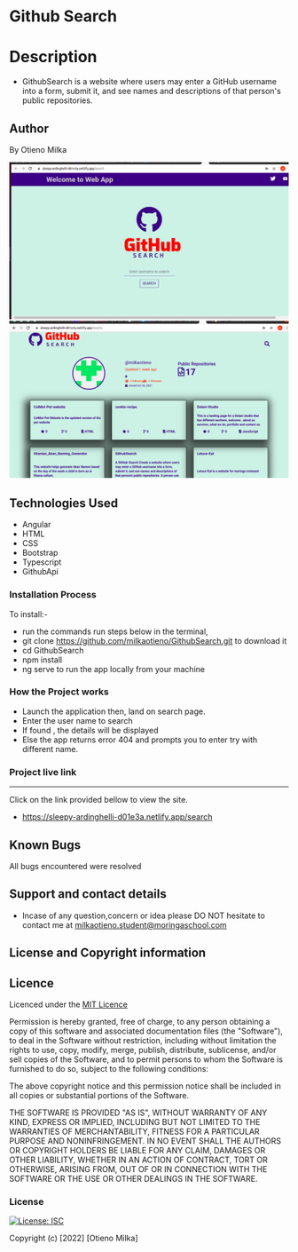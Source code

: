 # Github Search

# Description
* GithubSearch is a website where users may enter a GitHub username into a form, submit it, and see names and descriptions of that person's public repositories.

## Author
By Otieno Milka

![Project Image](/src/assets/home.png)
![Project Image](/src/assets/home2.png)


## Technologies Used
* Angular
* HTML
* CSS
* Bootstrap
* Typescript
* GithubApi

### Installation Process
To install:-
* run the commands run steps below in the terminal, 
* git clone https://github.com/milkaotieno/GithubSearch.git to download it
* cd GithubSearch
* npm install
* ng serve to run the app locally from your machine

### How the Project works
* Launch the application then,  land on search page.
* Enter the user name to search
* If found , the details will be displayed
* Else the app returns error 404 and prompts you to enter try with different name.



### Project live link
****
Click on the link provided bellow to view the site.
* https://sleepy-ardinghelli-d01e3a.netlify.app/search

## Known Bugs
All bugs encountered were resolved

## Support and contact details
* Incase of any question,concern or idea please DO NOT hesitate to contact me at milkaotieno.student@moringaschool.com

## License and Copyright information

## Licence
Licenced under the [MIT Licence ](LICENCE)

Permission is hereby granted, free of charge, to any person obtaining a copy
of this software and associated documentation files (the "Software"), to deal
in the Software without restriction, including without limitation the rights
to use, copy, modify, merge, publish, distribute, sublicense, and/or sell
copies of the Software, and to permit persons to whom the Software is
furnished to do so, subject to the following conditions:

The above copyright notice and this permission notice shall be included in all
copies or substantial portions of the Software.

THE SOFTWARE IS PROVIDED "AS IS", WITHOUT WARRANTY OF ANY KIND, EXPRESS OR
IMPLIED, INCLUDING BUT NOT LIMITED TO THE WARRANTIES OF MERCHANTABILITY,
FITNESS FOR A PARTICULAR PURPOSE AND NONINFRINGEMENT. IN NO EVENT SHALL THE
AUTHORS OR COPYRIGHT HOLDERS BE LIABLE FOR ANY CLAIM, DAMAGES OR OTHER
LIABILITY, WHETHER IN AN ACTION OF CONTRACT, TORT OR OTHERWISE, ARISING FROM,
OUT OF OR IN CONNECTION WITH THE SOFTWARE OR THE USE OR OTHER DEALINGS IN THE
SOFTWARE.

### License
[![License: ISC](https://img.shields.io/badge/License-ISC-yellow.svg)](/LICENSE)


Copyright (c) [2022] [Otieno Milka]



